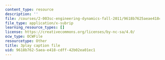 ```yaml
---
content_type: resource
description: ''
file: /courses/2-003sc-engineering-dynamics-fall-2011/9618b7625aeae418cdff42b02ea01ec1_ZNVvYg1FOPk.srt
file_type: application/x-subrip
learning_resource_types: []
license: https://creativecommons.org/licenses/by-nc-sa/4.0/
ocw_type: OCWFile
resourcetype: Other
title: 3play caption file
uid: 9618b762-5aea-e418-cdff-42b02ea01ec1
---
```


